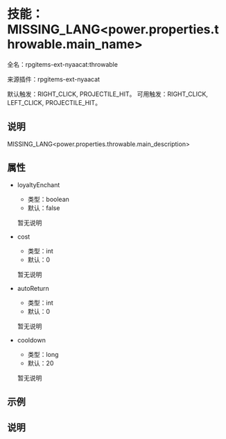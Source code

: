 # 技能：MISSING_LANG<power.properties.throwable.main_name>

<!-- 本文件是通过游戏内 `/rpgitem gen-wiki` 命令生成的。 -->
<!-- 请只在对应的 "beginCustomXXXX" 与 "endCustomXXXX" 间编辑。  -->
<!-- 如果您想修改技能或其属性的描述， -->
<!-- 请修改 "resources/lang/zh_CN.yml" 中对应的项。 -->

全名：rpgitems-ext-nyaacat:throwable

来源插件：rpgitems-ext-nyaacat

默认触发：RIGHT_CLICK, PROJECTILE_HIT。 可用触发：RIGHT_CLICK, LEFT_CLICK, PROJECTILE_HIT。

<!-- beginCustomHeader -->
<!-- endCustomHeader -->

## 说明

MISSING_LANG<power.properties.throwable.main_description>
<!-- beginCustomDescription -->
<!-- endCustomDescription -->

## 属性

* loyaltyEnchant

  * 类型：boolean
  * 默认：false

  暂无说明

* cost

  * 类型：int
  * 默认：0

  暂无说明

* autoReturn

  * 类型：int
  * 默认：0

  暂无说明

* cooldown

  * 类型：long
  * 默认：20

  暂无说明


<!-- beginCustomProperties -->
<!-- endCustomProperties -->

## 示例

<!-- beginCustomExample -->
<!-- endCustomExample -->

## 说明

<!-- beginCustomNote -->
<!-- endCustomNote -->